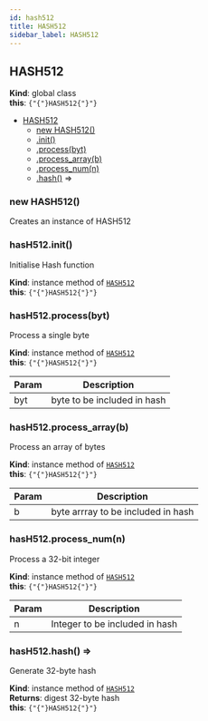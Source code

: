 ```yaml
---
id: hash512
title: HASH512
sidebar_label: HASH512
---
```

<a name="HASH512" />

## HASH512

**Kind**: global class  
**this**: <code>{"{"}HASH512{"}"}</code>  

-   [HASH512](#HASH512)
    -   [new HASH512()](#new_HASH512_new)
    -   [.init()](#HASH512+init)
    -   [.process(byt)](#HASH512+process)
    -   [.process_array(b)](#HASH512+process_array)
    -   [.process_num(n)](#HASH512+process_num)
    -   [.hash()](#HASH512+hash) ⇒

<a name="new_HASH512_new" />

### new HASH512()

Creates an instance of HASH512

<a name="HASH512+init" />

### hasH512.init()

Initialise Hash function

**Kind**: instance method of [<code>HASH512</code>](#HASH512)  
**this**: <code>{"{"}HASH512{"}"}</code>  
<a name="HASH512+process" />

### hasH512.process(byt)

Process a single byte

**Kind**: instance method of [<code>HASH512</code>](#HASH512)  
**this**: <code>{"{"}HASH512{"}"}</code>  

| Param | Description                 |
| ----- | --------------------------- |
| byt   | byte to be included in hash |

<a name="HASH512+process_array" />

### hasH512.process_array(b)

Process an array of bytes

**Kind**: instance method of [<code>HASH512</code>](#HASH512)  
**this**: <code>{"{"}HASH512{"}"}</code>  

| Param | Description                        |
| ----- | ---------------------------------- |
| b     | byte arrray to be included in hash |

<a name="HASH512+process_num" />

### hasH512.process_num(n)

Process a 32-bit integer

**Kind**: instance method of [<code>HASH512</code>](#HASH512)  
**this**: <code>{"{"}HASH512{"}"}</code>  

| Param | Description                    |
| ----- | ------------------------------ |
| n     | Integer to be included in hash |

<a name="HASH512+hash" />

### hasH512.hash() ⇒

Generate 32-byte hash

**Kind**: instance method of [<code>HASH512</code>](#HASH512)  
**Returns**: digest 32-byte hash  
**this**: <code>{"{"}HASH512{"}"}</code>  
